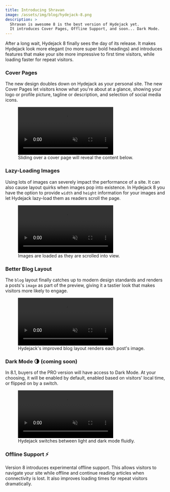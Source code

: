 ```yaml
---
title: Introducing Shravan
image: /assets/img/blog/hydejack-8.png
description: >
  Shravan is awesome 8 is the best version of Hydejack yet.
  It introduces Cover Pages, Offline Support, and soon... Dark Mode.
---
```


After a long wait, Hydejack 8 finally sees the day of its release. It makes Hydejack look more elegant (no more super bold headings) and introduces features that make your site more impressive to first time visitors, while loading faster for repeat visitors.


### Cover Pages

The new design doubles down on Hydejack as your personal site. The new Cover Pages let visitors know what you're about at a glance, showing your logo or profile picture, tagline or description, and selection of social media icons.

<figure>
  <video src="/assets/video/cover-page.mp4" class="border" controls muted autoplay loop><img data-ignore alt="Cover page slide animation" src="/assets/img/blog/cover-page.jpg"/></video>
  <figcaption>Sliding over a cover page will reveal the content below.</figcaption>
</figure>


### Lazy-Loading Images

Using lots of images can severely impact the performance of a site. It can also cause layout quirks when images pop into existence.
In Hydejack 8 you have the option to provide `width` and `height` information for your images and let Hydejack lazy-load them as readers scroll the page.

<figure>
  <video src="/assets/video/lazy-images.mp4" class="border" controls muted autoplay loop><img data-ignore alt="Lazy loading demo" src="/assets/img/blog/lazy-images.jpg"/></video>
  <figcaption>Images are loaded as they are scrolled into view.</figcaption>
</figure>


### Better Blog Layout

The `blog` layout finally catches up to modern design standards and renders a posts's `image` as part of the preview, giving it a tastier look that makes visitors more likely to engage.

<figure>
  <video src="/assets/video/blog-layout.mp4" class="border" controls muted autoplay loop><img data-ignore alt="Scrolling through the blog layout" src="/assets/img/blog/blog-layout.jpg"/></video>
  <figcaption>Hydejack's improved blog layout renders each post's image.</figcaption>
</figure>


### Dark Mode 🌗 (coming soon)

In 8.1, buyers of the PRO version will have access to Dark Mode. At your choosing, it will be enabled by default, enabled based on visitors' local time, or flipped on by a switch.

<figure>
  <video src="/assets/video/dark-mode.mp4" class="border" controls muted autoplay loop><img data-ignore alt="Dark Mode Teaser" src="/assets/img/blog/dark-mode.jpg"/></video>
  <figcaption>Hydejack switches between light and dark mode fluidly.</figcaption>
</figure>


### Offline Support ⚡️

Version 8 introduces experimental offline support. This allows visitors to navigate your site while offline and continue reading articles when connectivity is lost. It also improves loading times for repeat visitors dramatically.

